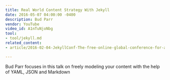 ```yaml
---
title: Real World Content Strategy With Jekyll
date: 2016-05-07 04:00:00 -0400
description: Bud Parr
vendor: YouTube
video_id: A1nTuNjoNbg
tool:
- tool/jekyll.md
related_content:
- article/2016-02-04-JekyllConf-The-free-online-global-conference-for-all-things-Jekyll.md

---
```

Bud Parr focuses in this talk on freely modeling your content with the help of YAML, JSON and Markdown